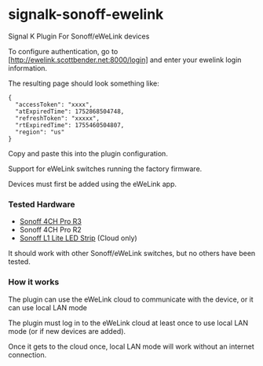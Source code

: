 # signalk-sonoff-ewelink
Signal K Plugin For Sonoff/eWeLink devices

To configure authentication, go to [http://ewelink.scottbender.net:8000/login] and enter your ewelink login information. 

The resulting page should look something like:

```
{
  "accessToken": "xxxx",
  "atExpiredTime": 1752868504748,
  "refreshToken": "xxxxx",
  "rtExpiredTime": 1755460504807,
  "region": "us"
}
```

Copy and paste this into the plugin configuration.

Support for eWeLink switches running the factory firmware.

Devices must first be added using the eWeLink app.

### Tested Hardware

- [Sonoff 4CH Pro R3](https://sonoff.tech/product/wifi-diy-smart-switches/4chr3-4chpror3)
- Sonoff 4CH Pro R2
- [Sonoff L1 Lite LED Strip](https://sonoff.tech/product/wifi-smart-lighting/l1-lite) (Cloud only)

It should work with other Sonoff/eWeLink switches, but no others have been tested.

### How it works

The plugin can use the eWeLink cloud to communicate with the device, or it can use local LAN mode

The plugin must log in to the eWeLink cloud at least once to use local LAN mode (or if new devices are added).

Once it gets to the cloud once, local LAN mode will work without an internet connection.
